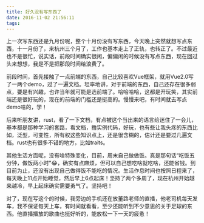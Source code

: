 ```yaml
---
title: 好久没有写东西了
date: 2016-11-02 21:56:11
tags:
---
```


上一次写东西还是九月份呢，整个十月份没有写东西，今天晚上突然就想写点东西，十一月份了，来杭州三个月了，工作也基本走上了正轨，也转正了。不过最近也不是很忙，说实话，前段时间确实很闲，偏偏闲的时候没有写点东西，现在回过头来想想，我是不是把那段时间给浪费了。

前段时间，首先接触了一点前端的东西，自己比较喜欢Vue框架，就用Vue2.0写了一两个demo，过了一遍文档。坦率地讲，对于前端的东西，自己还存在很多弱点，要是有兴趣，也许当年就可能是选前端了。哈哈哈哈，这都是开玩笑，其实前端还是很好玩的，现在的前端的门槛还是挺高的。慢慢来吧，有时间就去写点demo啥的，学！

后来听朋友讲，rust，看了一下文档，有点被这个当出来的语言给迷住了一会儿，基本都是那种学习的套路，看文档，撸实例代码，好玩，也有些让我头疼的东西比如，泛型，可变性，所有权这些知识点上，还是很含糊的，估计还是要过几遍文档。rust也有很多不错的地方，比如traits。

其他生活方面呢，没有啥特殊变化，目前，周末自己做做饭。真是那句话“吃饭五分钟，做饭两小时”😂，确实有点麻烦，但可以自己想吃啥就吃啥，还能省钱。到目前为止，还没有出现自己做得饭不能吃的情况。生活作息时间也按照日程来了，每天晚上11点开始睡觉，然后早上6点起床！坚持了两个多周了，现在杭州开始越来越冷，早上起床确实需要勇气了。坚持吧！

对了，现在写这个的时候，我旁边的手机还在放董路老师的直播，他老司机每天发车，我不保证每天上车，有时间就看看，至少还能听到不少意思的关于足球的东西。他直播播放的歌曲也挺好听的，能放松一下一天的疲惫！
